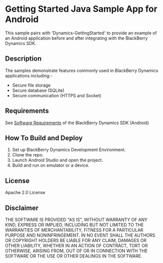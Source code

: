 # Getting Started Java Sample App for Android

This sample pairs with 'Dynamics-GettingStarted' to provide an example of an Android application before and after integrating with the BlackBerry Dynamics SDK.

## Description

The samples demonstrate features commonly used in BlackBerry Dynamics applications including:-
- Secure file storage
- Secure database (SQLite)
- Secure communication (HTTPS and Socket)

## Requirements

See [Software Requirements](https://docs.blackberry.com/en/development-tools/blackberry-dynamics-sdk-android/current/blackberry-dynamics-sdk-android-devguide/gwj1489687014271) of the BlackBerry Dynamics SDK (Android) 

## How To Build and Deploy

1. Set up BlackBerry Dynamics Development Environment.
2. Clone the repo. 
3. Launch Android Studio and open the project.
4. Build and run on emulator or a device.

## License

Apache 2.0 License

## Disclaimer

THE SOFTWARE IS PROVIDED "AS IS", WITHOUT WARRANTY OF ANY KIND, EXPRESS OR IMPLIED, INCLUDING BUT NOT LIMITED TO THE WARRANTIES OF MERCHANTABILITY, FITNESS FOR A PARTICULAR PURPOSE AND NONINFRINGEMENT. IN NO EVENT SHALL THE AUTHORS OR COPYRIGHT HOLDERS BE LIABLE FOR ANY CLAIM, DAMAGES OR OTHER LIABILITY, WHETHER IN AN ACTION OF CONTRACT, TORT OR OTHERWISE, ARISING FROM, OUT OF OR IN CONNECTION WITH THE SOFTWARE OR THE USE OR OTHER DEALINGS IN THE SOFTWARE.